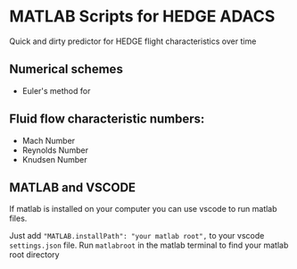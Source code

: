 # MATLAB Scripts for HEDGE ADACS
Quick and dirty predictor for HEDGE flight characteristics over time

## Numerical schemes
- Euler's method for 

## Fluid flow characteristic numbers:
 - Mach Number
 - Reynolds Number
 - Knudsen Number

 ## MATLAB and VSCODE
 If matlab is installed on your computer you can use vscode to run matlab files.

 Just add `"MATLAB.installPath": "your matlab root",` to your vscode `settings.json` file. Run `matlabroot` in the matlab terminal to find your matlab root directory